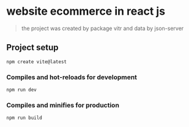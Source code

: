 # website ecommerce in react js

> the project was created by package vitr and data by json-server 

## Project setup

```
npm create vite@latest
```

### Compiles and hot-reloads for development

```
npm run dev
```

### Compiles and minifies for production

```
npm run build
```
